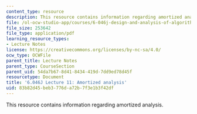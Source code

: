 ```yaml
---
content_type: resource
description: This resource contains information regarding amortized analysis.
file: /ol-ocw-studio-app/courses/6-046j-design-and-analysis-of-algorithms-spring-2012/83b82d45beb3776da72b7f3e1b3f42df_MIT6_046JS12_lec11.pdf
file_size: 253642
file_type: application/pdf
learning_resource_types:
- Lecture Notes
license: https://creativecommons.org/licenses/by-nc-sa/4.0/
ocw_type: OCWFile
parent_title: Lecture Notes
parent_type: CourseSection
parent_uid: 54da7b67-8d41-8434-419d-7dd9ed78d45f
resourcetype: Document
title: '6.046J Lecture 11: Amortized analysis'
uid: 83b82d45-beb3-776d-a72b-7f3e1b3f42df
---
```

This resource contains information regarding amortized analysis.